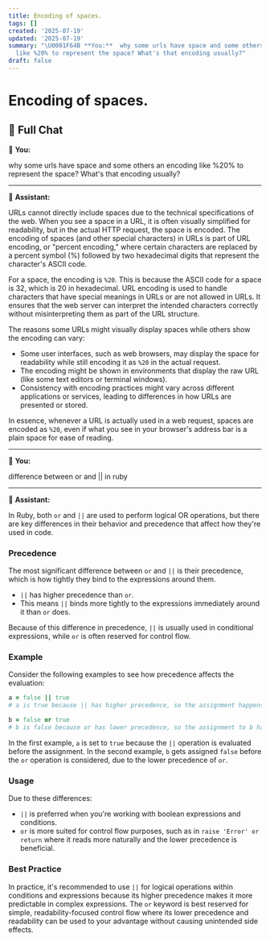 ```yaml
---
title: Encoding of spaces.
tags: []
created: '2025-07-19'
updated: '2025-07-19'
summary: "\U0001F64B **You:**  why some urls have space and some others an encoding
  like %20% to represent the space? What's that encoding usually?"
draft: false
---
```


# Encoding of spaces.

## 🧠 Full Chat

🙋 **You:**

why some urls have space and some others an encoding like %20% to represent the space? What's that encoding usually?

---

🤖 **Assistant:**

URLs cannot directly include spaces due to the technical specifications of the web. When you see a space in a URL, it is often visually simplified for readability, but in the actual HTTP request, the space is encoded. The encoding of spaces (and other special characters) in URLs is part of URL encoding, or "percent encoding," where certain characters are replaced by a percent symbol (%) followed by two hexadecimal digits that represent the character's ASCII code.

For a space, the encoding is `%20`. This is because the ASCII code for a space is 32, which is 20 in hexadecimal. URL encoding is used to handle characters that have special meanings in URLs or are not allowed in URLs. It ensures that the web server can interpret the intended characters correctly without misinterpreting them as part of the URL structure.

The reasons some URLs might visually display spaces while others show the encoding can vary:
- Some user interfaces, such as web browsers, may display the space for readability while still encoding it as `%20` in the actual request.
- The encoding might be shown in environments that display the raw URL (like some text editors or terminal windows).
- Consistency with encoding practices might vary across different applications or services, leading to differences in how URLs are presented or stored.

In essence, whenever a URL is actually used in a web request, spaces are encoded as `%20`, even if what you see in your browser's address bar is a plain space for ease of reading.

---

🙋 **You:**

difference between or and || in ruby

---

🤖 **Assistant:**

In Ruby, both `or` and `||` are used to perform logical OR operations, but there are key differences in their behavior and precedence that affect how they're used in code.

### Precedence

The most significant difference between `or` and `||` is their precedence, which is how tightly they bind to the expressions around them.

- `||` has higher precedence than `or`.
- This means `||` binds more tightly to the expressions immediately around it than `or` does.

Because of this difference in precedence, `||` is usually used in conditional expressions, while `or` is often reserved for control flow.

### Example

Consider the following examples to see how precedence affects the evaluation:

```ruby
a = false || true
# a is true because || has higher precedence, so the assignment happens after the || operation

b = false or true
# b is false because or has lower precedence, so the assignment to b happens before the or operation
```

In the first example, `a` is set to `true` because the `||` operation is evaluated before the assignment. In the second example, `b` gets assigned `false` before the `or` operation is considered, due to the lower precedence of `or`.

### Usage

Due to these differences:

- `||` is preferred when you're working with boolean expressions and conditions.
- `or` is more suited for control flow purposes, such as in `raise 'Error' or return` where it reads more naturally and the lower precedence is beneficial.

### Best Practice

In practice, it's recommended to use `||` for logical operations within conditions and expressions because its higher precedence makes it more predictable in complex expressions. The `or` keyword is best reserved for simple, readability-focused control flow where its lower precedence and readability can be used to your advantage without causing unintended side effects.